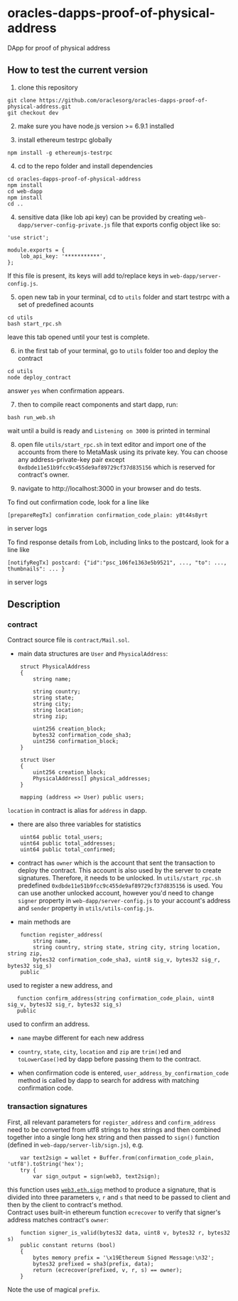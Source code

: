 # oracles-dapps-proof-of-physical-address
DApp for proof of physical address

## How to test the current version
1. clone this repository
```
git clone https://github.com/oraclesorg/oracles-dapps-proof-of-physical-address.git
git checkout dev
```

2. make sure you have node.js version >= 6.9.1 installed

3. install ethereum testrpc globally
```
npm install -g ethereumjs-testrpc
```

4. cd to the repo folder and install dependencies
```
cd oracles-dapps-proof-of-physical-address
npm install
cd web-dapp
npm install
cd ..
```

4. sensitive data (like lob api key) can be provided by creating `web-dapp/server-config-private.js` file that exports config object like so:
```
'use strict';

module.exports = {
    lob_api_key: '***********',
};
```
If this file is present, its keys will add to/replace keys in `web-dapp/server-config.js`.

5. open new tab in your terminal, cd to `utils` folder and start testrpc with a set of predefined acounts
```
cd utils
bash start_rpc.sh
```
leave this tab opened until your test is complete.

6. in the first tab of your terminal, go to `utils` folder too and deploy the contract
```
cd utils
node deploy_contract
```
answer `yes` when confirmation appears.

7. then to compile react components and start dapp, run:
```
bash run_web.sh
```
wait until a build is ready and `Listening on 3000` is printed in terminal

8. open file `utils/start_rpc.sh` in text editor and import one of the accounts from there to MetaMask using its private key. You can choose any address-private-key pair except `0xdbde11e51b9fcc9c455de9af89729cf37d835156` which is reserved for contract's owner.

9. navigate to http://localhost:3000 in your browser and do tests.

To find out confirmation code, look for a line like
```
[prepareRegTx] confimration confirmation_code_plain: y8t44s8yrt
```
in server logs

To find response details from Lob, including links to the postcard, look for a line like
```
[notifyRegTx] postcard: {"id":"psc_106fe1363e5b9521", ..., "to": ..., thumbnails": ... } 
```
in server logs

## Description
### contract
Contract source file is `contract/Mail.sol`.
* main data structures are `User` and `PhysicalAddress`:
```
    struct PhysicalAddress
    {
        string name;

        string country;
        string state;
        string city;
        string location;
        string zip;

        uint256 creation_block;
        bytes32 confirmation_code_sha3;
        uint256 confirmation_block;
    }

    struct User
    {
        uint256 creation_block;
        PhysicalAddress[] physical_addresses;
    }

    mapping (address => User) public users;
```

`location` in contract is alias for `address` in dapp.

* there are also three variables for statistics
```
    uint64 public total_users;
    uint64 public total_addresses;
    uint64 public total_confirmed;
```

* contract has `owner` which is the account that sent the transaction to deploy the contract. This account is also used by the server to create signatures. Therefore, it needs to be unlocked. In `utils/start_rpc.sh` predefined `0xdbde11e51b9fcc9c455de9af89729cf37d835156` is used. You can use another unlocked account, however you'd need to change `signer` property in `web-dapp/server-config.js` to your account's address and `sender` property in `utils/utils-config.js`.

* main methods are
```
    function register_address(
        string name,
        string country, string state, string city, string location, string zip,
        bytes32 confirmation_code_sha3, uint8 sig_v, bytes32 sig_r, bytes32 sig_s)
    public
 ```
 used to register a new address, and
 ```
    function confirm_address(string confirmation_code_plain, uint8 sig_v, bytes32 sig_r, bytes32 sig_s)
    public
```
used to confirm an address.  

* `name` maybe different for each new address  

* `country`, `state`, `city`, `location` and `zip` are `trim()`ed and `toLowerCase()`ed by dapp before passing them to the contract.

* when confirmation code is entered, `user_address_by_confirmation_code` method is called by dapp to search for address with matching confirmation code.

### transaction signatures
First, all relevant parameters for `register_address` and `confirm_address` need to be converted from utf8 strings to hex strings and then combined together into a single long hex string and then passed to `sign()` function (defined in `web-dapp/server-lib/sign.js`), e.g.

```
    var text2sign = wallet + Buffer.from(confirmation_code_plain, 'utf8').toString('hex');
    try {
        var sign_output = sign(web3, text2sign);
```
this function uses [`web3.eth.sign`](https://github.com/ethereum/wiki/wiki/JavaScript-API#web3ethsign) method to produce a signature, that is divided into three parameters `v`, `r` and `s` that need to be passed to client and then by the client to contract's method.  
Contract uses built-in ethereum function `ecrecover` to verify that signer's address matches contract's `owner`:
```
    function signer_is_valid(bytes32 data, uint8 v, bytes32 r, bytes32 s)
    public constant returns (bool)
    {
        bytes memory prefix = '\x19Ethereum Signed Message:\n32';
        bytes32 prefixed = sha3(prefix, data);
        return (ecrecover(prefixed, v, r, s) == owner);
    }
```
Note the use of magical `prefix`.
